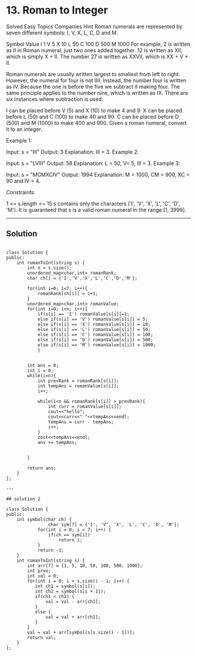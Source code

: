 # 13. Roman to Integer
Solved
Easy
Topics
Companies
Hint
Roman numerals are represented by seven different symbols: I, V, X, L, C, D and M.

Symbol       Value
I             1
V             5
X             10
L             50
C             100
D             500
M             1000
For example, 2 is written as II in Roman numeral, just two ones added together. 12 is written as XII, which is simply X + II. The number 27 is written as XXVII, which is XX + V + II.

Roman numerals are usually written largest to smallest from left to right. However, the numeral for four is not IIII. Instead, the number four is written as IV. Because the one is before the five we subtract it making four. The same principle applies to the number nine, which is written as IX. There are six instances where subtraction is used:

I can be placed before V (5) and X (10) to make 4 and 9. 
X can be placed before L (50) and C (100) to make 40 and 90. 
C can be placed before D (500) and M (1000) to make 400 and 900.
Given a roman numeral, convert it to an integer.

 

Example 1:

Input: s = "III"
Output: 3
Explanation: III = 3.
Example 2:

Input: s = "LVIII"
Output: 58
Explanation: L = 50, V= 5, III = 3.
Example 3:

Input: s = "MCMXCIV"
Output: 1994
Explanation: M = 1000, CM = 900, XC = 90 and IV = 4.
 

Constraints:

1 <= s.length <= 15
s contains only the characters ('I', 'V', 'X', 'L', 'C', 'D', 'M').
It is guaranteed that s is a valid roman numeral in the range [1, 3999].

---

## Solution


```

class Solution {
public:
    int romanToInt(string s) {
        int n = s.size();
        unordered_map<char,int> romanRank;
        char ch[] = {'I','V','X','L','C','D','M'};

        for(int i=0; i<7; i++){
            romanRank[ch[i]] = i+1;
        }
        unordered_map<char,int> romanValue;
        for(int i=0; i<n; i++){
            if(s[i] == 'I') romanValue[s[i]]=1;
            else if(s[i] == 'V') romanValue[s[i]] = 5;
            else if(s[i] == 'X') romanValue[s[i]] = 10;
            else if(s[i] == 'L') romanValue[s[i]] = 50;
            else if(s[i] == 'C') romanValue[s[i]] = 100;
            else if(s[i] == 'D') romanValue[s[i]] = 500;
            else if(s[i] == 'M') romanValue[s[i]] = 1000;
            }
        

        int ans = 0;
        int i = 0;
        while(i<n){
            int prevRank = romanRank[s[i]];
            int tempAns = romanValue[s[i]];
            i++;
            
            while(i<n && romanRank[s[i]] > prevRank){
                int curr = romanValue[s[i]];
                cout<<"hello";
                cout<<curr<<" "<<tempAns<<endl;
                tempAns = curr - tempAns;
                i++;
            }
            cout<<tempAns<<endl;
            ans += tempAns;

            
        }
        
        return ans;
    }
};

--- 

## solution 2

class Solution {
public:
    int symbol(char ch) {
                char sym[7] = {'I', 'V', 'X', 'L', 'C', 'D', 'M'};
            for(int i = 0; i < 7; i++) {
                if(ch == sym[i])
                    return i;
            }
            return -1;
    }
    int romanToInt(string s) {
        int arr[7] = {1, 5, 10, 50, 100, 500, 1000};
        int prve;
        int val = 0;
        for(int i = 0; i < s.size() - 1; i++) {
           int ch1 = symbol(s[i]);
           int ch2 = symbol(s[i + 1]);
           if(ch1 < ch2) {
               val = val - arr[ch1];
           }
           else {
               val = val + arr[ch1];
           }
        }
        val = val + arr[symbol(s[s.size() - 1])];
        return val;
    }
};